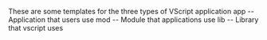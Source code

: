 These are some templates for the three types of VScript application
app -- Application that users use
mod -- Module that applications use
lib -- Library that vscript uses
